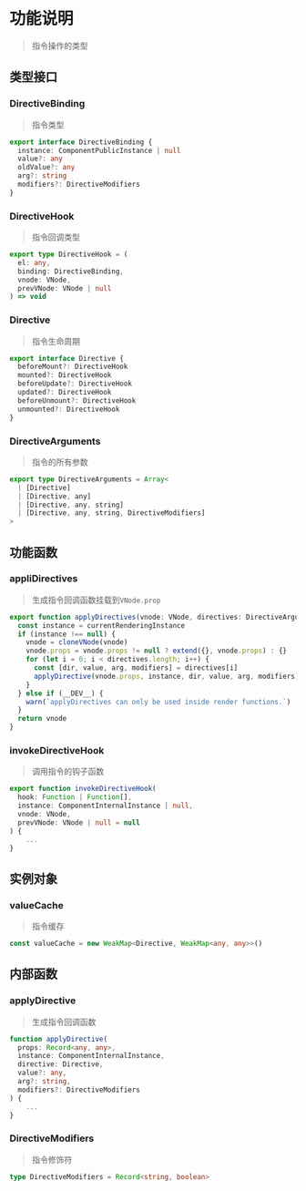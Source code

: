 # 功能说明
> 指令操作的类型

## 类型接口
### DirectiveBinding
> 指令类型
```ts
export interface DirectiveBinding {
  instance: ComponentPublicInstance | null
  value?: any
  oldValue?: any
  arg?: string
  modifiers?: DirectiveModifiers
}
```
### DirectiveHook
> 指令回调类型
```ts
export type DirectiveHook = (
  el: any,
  binding: DirectiveBinding,
  vnode: VNode,
  prevVNode: VNode | null
) => void
```
### Directive
> 指令生命周期
```ts
export interface Directive {
  beforeMount?: DirectiveHook
  mounted?: DirectiveHook
  beforeUpdate?: DirectiveHook
  updated?: DirectiveHook
  beforeUnmount?: DirectiveHook
  unmounted?: DirectiveHook
}
```
### DirectiveArguments
> 指令的所有参数
```ts
export type DirectiveArguments = Array<
  | [Directive]
  | [Directive, any]
  | [Directive, any, string]
  | [Directive, any, string, DirectiveModifiers]
>
```
## 功能函数
### appliDirectives
> 生成指令回调函数挂载到`VNode.prop`
```ts
export function applyDirectives(vnode: VNode, directives: DirectiveArguments) {
  const instance = currentRenderingInstance
  if (instance !== null) {
    vnode = cloneVNode(vnode)
    vnode.props = vnode.props != null ? extend({}, vnode.props) : {}
    for (let i = 0; i < directives.length; i++) {
      const [dir, value, arg, modifiers] = directives[i]
      applyDirective(vnode.props, instance, dir, value, arg, modifiers)
    }
  } else if (__DEV__) {
    warn(`applyDirectives can only be used inside render functions.`)
  }
  return vnode
}
```
### invokeDirectiveHook
> 调用指令的钩子函数
```ts
export function invokeDirectiveHook(
  hook: Function | Function[],
  instance: ComponentInternalInstance | null,
  vnode: VNode,
  prevVNode: VNode | null = null
) {
    ...
}
```
## 实例对象
### valueCache
> 指令缓存
```ts
const valueCache = new WeakMap<Directive, WeakMap<any, any>>()
```
## 内部函数
### applyDirective
> 生成指令回调函数
```ts
function applyDirective(
  props: Record<any, any>,
  instance: ComponentInternalInstance,
  directive: Directive,
  value?: any,
  arg?: string,
  modifiers?: DirectiveModifiers
) {
    ...
}
```
### DirectiveModifiers
> 指令修饰符
```ts
type DirectiveModifiers = Record<string, boolean>
```